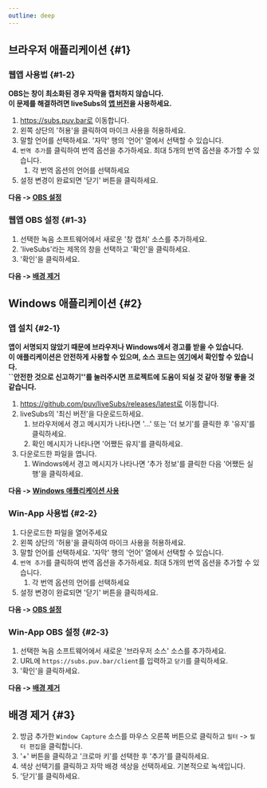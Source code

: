 ```yaml
---
outline: deep
---
```



## 브라우저 애플리케이션 {#1}
### 웹앱 사용법 {#1-2}
**OBS는 창이 최소화된 경우 자막을 캡처하지 않습니다.**<br>
**이 문제를 해결하려면 liveSubs의 [앱 버전](#2)을 사용하세요.**<br>

1. https://subs.puv.bar로 이동합니다.
2. 왼쪽 상단의 '허용'을 클릭하여 마이크 사용을 허용하세요.
3. 말할 언어를 선택하세요. '자막' 행의 '언어' 열에서 선택할 수 있습니다.
4. `번역 추가`를 클릭하여 번역 옵션을 추가하세요. 최대 5개의 번역 옵션을 추가할 수 있습니다.
    1. 각 번역 옵션의 언어를 선택하세요
5. 설정 변경이 완료되면 '닫기' 버튼을 클릭하세요.

**다음 -> [OBS 설정](#1-3)**

### 웹앱 OBS 설정 {#1-3}
1. 선택한 녹음 소프트웨어에서 새로운 '창 캡처' 소스를 추가하세요.
2. 'liveSubs'라는 제목의 창을 선택하고 '확인'을 클릭하세요.
3. '확인'을 클릭하세요.

**다음 -> [배경 제거](#3)**

## Windows 애플리케이션 {#2}
### 앱 설치 {#2-1}
**앱이 서명되지 않았기 때문에 브라우저나 Windows에서 경고를 받을 수 있습니다.**<br>
**이 애플리케이션은 안전하게 사용할 수 있으며, 소스 코드는 [여기](https://github.com/puv/liveSubs)에서 확인할 수 있습니다.**<br>
**``안전한 것으로 신고하기''를 눌러주시면 프로젝트에 도움이 되실 것 같아 정말 좋을 것 같습니다.**<br>

1. https://github.com/puv/liveSubs/releases/latest로 이동합니다.
2. liveSubs의 '최신 버전'을 다운로드하세요.
    1. 브라우저에서 경고 메시지가 나타나면 '...' 또는 '더 보기'를 클릭한 후 '유지'를 클릭하세요.
    2. 확인 메시지가 나타나면 '어쨌든 유지'를 클릭하세요.
3. 다운로드한 파일을 엽니다.
    1. Windows에서 경고 메시지가 나타나면 '추가 정보'를 클릭한 다음 '어쨌든 실행'을 클릭하세요.
   
**다음 -> [Windows 애플리케이션 사용](#2-2)**

### Win-App 사용법 {#2-2}
1. 다운로드한 파일을 열어주세요
2. 왼쪽 상단의 '허용'을 클릭하여 마이크 사용을 허용하세요.
3. 말할 언어를 선택하세요. '자막' 행의 '언어' 열에서 선택할 수 있습니다.
4. `번역 추가`를 클릭하여 번역 옵션을 추가하세요. 최대 5개의 번역 옵션을 추가할 수 있습니다.
    1. 각 번역 옵션의 언어를 선택하세요
5. 설정 변경이 완료되면 '닫기' 버튼을 클릭하세요.

**다음 -> [OBS 설정](#2-3)**

### Win-App OBS 설정 {#2-3}
1. 선택한 녹음 소프트웨어에서 새로운 '브라우저 소스' 소스를 추가하세요.
2. URL에 `https://subs.puv.bar/client`를 입력하고 `닫기`를 클릭하세요.
1. '확인'을 클릭하세요.

**다음 -> [배경 제거](#3)**


## 배경 제거 {#3}
2. 방금 추가한 `Window Capture` 소스를 마우스 오른쪽 버튼으로 클릭하고 `필터` -> `필터 편집`을 클릭합니다.
2. '+' 버튼을 클릭하고 '크로마 키'를 선택한 후 '추가'를 클릭하세요.
3. 색상 선택기를 클릭하고 자막 배경 색상을 선택하세요. 기본적으로 녹색입니다.
4. '닫기'를 클릭하세요.